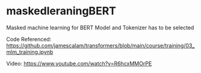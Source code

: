 # maskedleraningBERT
Masked machine learning for BERT
Model and Tokenizer has to be selected


Code Referenced:
https://github.com/jamescalam/transformers/blob/main/course/training/03_mlm_training.ipynb


Video:
https://www.youtube.com/watch?v=R6hcxMMOrPE
